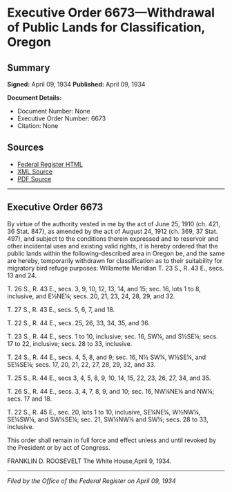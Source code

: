 # Executive Order 6673—Withdrawal of Public Lands for Classification, Oregon

## Summary

**Signed:** April 09, 1934
**Published:** April 09, 1934

**Document Details:**
- Document Number: None
- Executive Order Number: 6673
- Citation: None

## Sources
- [Federal Register HTML](https://www.presidency.ucsb.edu/documents/executive-order-6673-withdrawal-public-lands-for-classification-oregon)
- [XML Source](None)
- [PDF Source](None)

---

## Executive Order 6673

By virtue of the authority vested in me by the act of June 25, 1910 (ch. 421, 36 Stat. 847), as amended by the act of August 24, 1912 (ch. 369, 37 Stat. 497), and subject to the conditions therein expressed and to reservoir and other incidental uses and existing valid rights, it is hereby ordered that the public lands within the following-described area in Oregon be, and the same are hereby, temporarily withdrawn for classification as to their suitability for migratory bird refuge purposes:
Willamette Meridian
T. 23 S., R. 43 E., secs. 13 and 24.

T. 26 S., R. 43 E., secs. 3, 9, 10, 12, 13, 14, and 15;
sec. 16, lots 1 to 8, inclusive, and E½NE¼;
secs. 20, 21, 23, 24, 28, 29, and 32.

T. 27 S., R. 43 E., secs. 5, 6, 7, and 18.

T. 22 S., R. 44 E., secs. 25, 26, 33, 34, 35, and 36.

T. 23 S., R. 44 E., secs. 1 to 10, inclusive;
sec. 16, SW¼, and S½SE¼;
secs. 17 to 22, inclusive;
secs. 28 to 33, inclusive.

T. 24 S., R. 44 E., secs. 4, 5, 8, and 9;
sec. 16, N½ SW¼, W½SE¼, and SE¼SE¼;
secs. 17, 20, 21, 22, 27, 28, 29, 32, and 33.

T. 25 S., R. 44 E., secs 3, 4, 5, 8, 9, 10, 14, 15, 22, 23, 26, 27, 34, and 35.

T. 26 S., R. 44 E., secs. 3, 4, 7, 8, 9, and 10;
sec. 16, NW¼NE¼ and NW¼;
secs. 17 and 18.

T. 22 S., R. 45 E., sec. 20, lots 1 to 10, inclusive, SE¼NE¼, W½NW¼, SE¼SW¼, and SW¼SE¼;
sec. 21, SW¼NW¼ and SW¼;
secs. 28 to 33, inclusive.

This order shall remain in full force and effect unless and until revoked by the President or by act of Congress.

FRANKLIN D. ROOSEVELT
The White House,April 9, 1934.

---

*Filed by the Office of the Federal Register on April 09, 1934*

